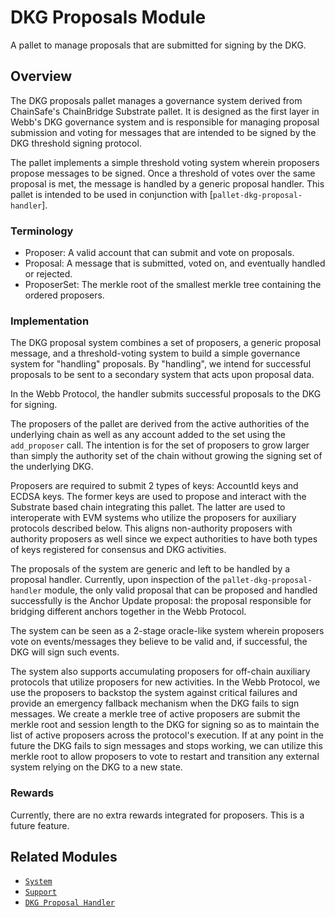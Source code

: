  # DKG Proposals Module

 A pallet to manage proposals that are submitted for signing by the DKG.

 ## Overview

 The DKG proposals pallet manages a governance system derived from
 ChainSafe's ChainBridge Substrate pallet. It is designed as the first
 layer in Webb's DKG governance system and is responsible for managing
 proposal submission and voting for messages that are intended to be signed
 by the DKG threshold signing protocol.

 The pallet implements a simple threshold voting system wherein proposers
 propose messages to be signed. Once a threshold of votes over the same
 proposal is met, the message is handled by a generic proposal handler.
 This pallet is intended to be used in conjunction with [`pallet-dkg-proposal-handler`].

 ### Terminology

 - Proposer: A valid account that can submit and vote on proposals.
 - Proposal: A message that is submitted, voted on, and eventually handled or rejected.
 - ProposerSet: The merkle root of the smallest merkle tree containing the ordered proposers.

 ### Implementation

 The DKG proposal system combines a set of proposers, a generic proposal message,
 and a threshold-voting system to build a simple governance system for "handling"
 proposals. By "handling", we intend for successful proposals to be sent to
 a secondary system that acts upon proposal data.

 In the Webb Protocol, the handler submits successful proposals to the DKG for signing.

 The proposers of the pallet are derived from the active authorities of the underlying
 chain as well as any account added to the set using the `add_proposer` call. The
 intention is for the set of proposers to grow larger than simply the authority set
 of the chain without growing the signing set of the underlying DKG.

 Proposers are required to submit 2 types of keys: AccountId keys and ECDSA keys. The former
 keys are used to propose and interact with the Substrate based chain integrating this pallet.
 The latter are used to interoperate with EVM systems who utilize the proposers for auxiliary
 protocols described below. This aligns non-authority proposers with authority proposers as well
 since we expect authorities to have both types of keys registered for consensus and DKG
 activities.

 The proposals of the system are generic and left to be handled by a proposal handler.
 Currently, upon inspection of the `pallet-dkg-proposal-handler` module, the only valid
 proposal that can be proposed and handled successfully is the Anchor Update proposal:
 the proposal responsible for bridging different anchors together in the Webb Protocol.

 The system can be seen as a 2-stage oracle-like system wherein proposers vote on
 events/messages they believe to be valid and, if successful, the DKG will sign such events.

 The system also supports accumulating proposers for off-chain auxiliary protocols that utilize
 proposers for new activities. In the Webb Protocol, we use the proposers to backstop the system
 against critical failures and provide an emergency fallback mechanism when the DKG fails to sign
 messages. We create a merkle tree of active proposers are submit the merkle root and session
 length to the DKG for signing so as to maintain the list of active proposers across the
 protocol's execution. If at any point in the future the DKG fails to sign messages and stops
 working, we can utilize this merkle root to allow proposers to vote to restart and transition
 any external system relying on the DKG to a new state.

 ### Rewards

 Currently, there are no extra rewards integrated for proposers. This is a future feature.

 ## Related Modules

 * [`System`](https://github.com/paritytech/substrate/tree/master/frame/system)
 * [`Support`](https://github.com/paritytech/substrate/tree/master/frame/support)
 * [`DKG Proposal Handler`](https://github.com/webb-tools/dkg-substrate/blob/664aebd10e6c1dc9e787a0465fd36b60e5e82c0d/pallets/dkg-proposal-handler)